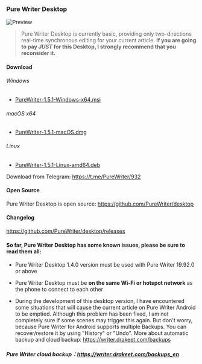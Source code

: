 ### Pure Writer Desktop

![Preview](https://user-images.githubusercontent.com/5214214/115110118-57bb0e00-9fac-11eb-9270-2d83502405a3.png)

> Pure Writer Desktop is currently basic, providing only two-directions real-time synchronous editing for your current article. **If you are going to pay _JUST_ for this Desktop, I strongly recommend that you reconsider it.**

#### Download

###### Windows

* [PureWriter-1.5.1-Windows-x64.msi](https://github.com/PureWriter/desktop/releases/download/1.5.1/PureWriter-1.5.1-Windows-x64.msi)

###### macOS x64

* [PureWriter-1.5.1-macOS.dmg](https://github.com/PureWriter/desktop/releases/download/1.5.1/PureWriter-1.5.1-macOS.dmg)

###### Linux

* [PureWriter-1.5.1-Linux-amd64.deb](https://github.com/PureWriter/desktop/releases/download/1.5.1/PureWriter-1.5.1-Linux-amd64.deb)

Download from Telegram: https://t.me/PureWriter/932



#### Open Source

Pure Writer Desktop is open source: https://github.com/PureWriter/desktop

#### Changelog

https://github.com/PureWriter/desktop/releases

#### So far, Pure Writer Desktop has some known issues, please be sure to read them all:

- Pure Writer Desktop 1.4.0 version must be used with Pure Writer 19.92.0 or above

- Pure Writer Desktop must be **on the same Wi-Fi or hotspot network** as the phone to connect to each other

- During the development of this desktop version, I have encountered some situations that will cause the current article on Pure Writer Android to be emptied. Although this problem has been fixed, I am not completely sure if some scenes may trigger this again. But don't worry, because Pure Writer for Android supports multiple Backups. You can recover/restore it by using "History" or "Undo". More about automatic backup and cloud backup: https://writer.drakeet.com/backups

##### Pure Writer cloud backup：https://writer.drakeet.com/backups_en
